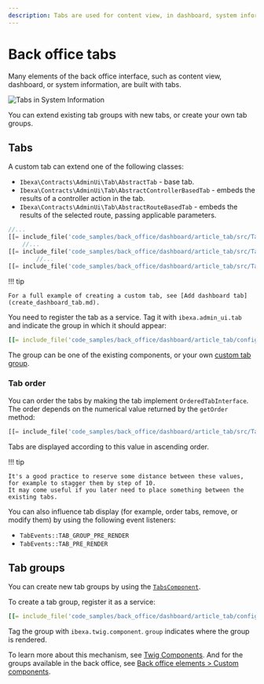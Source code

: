 ```yaml
---
description: Tabs are used for content view, in dashboard, system information and other parts of the back office and are extensible.
---
```


# Back office tabs

Many elements of the back office interface, such as content view, dashboard, or system information, are built with tabs.

![Tabs in System Information](tabs_system_info.png)

You can extend existing tab groups with new tabs, or create your own tab groups.

## Tabs

A custom tab can extend one of the following classes:

- `Ibexa\Contracts\AdminUi\Tab\AbstractTab` - base tab.
- `Ibexa\Contracts\AdminUi\Tab\AbstractControllerBasedTab` - embeds the results of a controller action in the tab.
- `Ibexa\Contracts\AdminUi\Tab\AbstractRouteBasedTab` - embeds the results of the selected route, passing applicable parameters.

``` php
//...
[[= include_file('code_samples/back_office/dashboard/article_tab/src/Tab/Dashboard/Everyone/EveryoneArticleTab.php', 16, 17) =]]
    //...
[[= include_file('code_samples/back_office/dashboard/article_tab/src/Tab/Dashboard/Everyone/EveryoneArticleTab.php', 34, 43) =]][[= include_file('code_samples/back_office/dashboard/article_tab/src/Tab/Dashboard/Everyone/EveryoneArticleTab.php', 49, 51) =]]
        //...
[[= include_file('code_samples/back_office/dashboard/article_tab/src/Tab/Dashboard/Everyone/EveryoneArticleTab.php', 70, 73) =]]
```

!!! tip

    For a full example of creating a custom tab, see [Add dashboard tab](create_dashboard_tab.md).

You need to register the tab as a service.
Tag it with `ibexa.admin_ui.tab` and indicate the group in which it should appear:

``` yaml
[[= include_file('code_samples/back_office/dashboard/article_tab/config/custom_services.yaml', 0, 7) =]]
```

The group can be one of the existing components, or your own [custom tab group](#tab-groups).

### Tab order

You can order the tabs by making the tab implement `OrderedTabInterface`.
The order depends on the numerical value returned by the `getOrder` method:

``` php
[[= include_file('code_samples/back_office/dashboard/article_tab/src/Tab/Dashboard/Everyone/EveryoneArticleTab.php', 44, 48) =]]
```

Tabs are displayed according to this value in ascending order.

!!! tip

    It's a good practice to reserve some distance between these values, for example to stagger them by step of 10.
    It may come useful if you later need to place something between the existing tabs.

You can also influence tab display (for example, order tabs, remove, or modify them) by using the following event listeners:

- `TabEvents::TAB_GROUP_PRE_RENDER`
- `TabEvents::TAB_PRE_RENDER`

## Tab groups

You can create new tab groups by using the [`TabsComponent`](https://github.com/ibexa/admin-ui/blob/main/src/lib/Component/TabsComponent.php).

To create a tab group, register it as a service:

``` yaml
[[= include_file('code_samples/back_office/dashboard/article_tab/config/custom_services.yaml', 0, 1) =]][[= include_file('code_samples/back_office/dashboard/article_tab/config/custom_services.yaml', 7, 13) =]]
```

Tag the group with `ibexa.twig.component`.
`group` indicates where the group is rendered.

To learn more about this mechanism, see [Twig Components](components.md).
And for the groups available in the back office, see [Back office elements > Custom components](custom_components.md).
